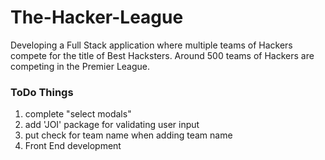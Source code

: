 # The-Hacker-League
Developing a Full Stack application where multiple teams of Hackers compete for the title of Best Hacksters.  Around 500 teams of Hackers are competing in the Premier League.


### ToDo Things

1. complete "select modals"
1. add 'JOI' package for validating user input
2. put check for team name when adding team name
3. Front End development
